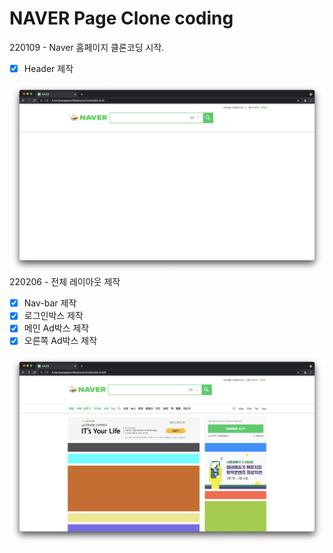 # NAVER Page Clone coding

220109 - Naver 홈페이지 클론코딩 시작.<br />

- [x] Header 제작

![](./img/220109navercloneDo.png)
<br />
220206 - 전체 레이아웃 제작<br />

- [x] Nav-bar 제작
- [x] 로그인박스 제작
- [x] 메인 Ad박스 제작
- [x] 오른쪽 Ad박스 제작

![](./img/Layout.png)<br />
